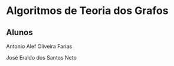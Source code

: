 # Algoritmos de Teoria dos Grafos

## Alunos
Antonio Alef Oliveira Farias

José Eraldo dos Santos Neto
